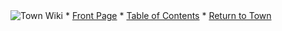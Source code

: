 <!DOCTYPE html>
<html>
<head>
  <title>the tilde.town wiki</title>
  <meta name="viewport" content="width=device-width">
  <meta charset="UTF-8">
  <link rel="stylesheet" href="/wiki/main.css">
</head>
<body>
<div id="container">
  <div id="topbar">
  <!-- nothing to see here yet -->
  </div>
  <div id="leftnav">
    <img class="logo" src="/wiki/logo.png" alt="Town Wiki" />
    <span class="li"><span class="lynxit">* </span><a href="/wiki">Front Page</a></span>
    <span class="li"><span class="lynxit">* </span><a href="/wiki/toc.html">Table of Contents</a></span>
    <span class="li"><span class="lynxit">* </span><a href="https://tilde.town/">Return to Town</a></span>
    <!-- <span class="li"><span class="lynxit">* </span><a href="">Recent Changes</a></span> -->
  </div>

  <div id="content">
